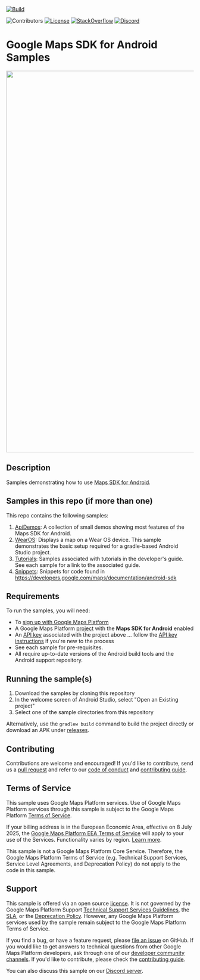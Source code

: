 [![Build](https://github.com/googlemaps-samples/android-samples/actions/workflows/build.yml/badge.svg)](https://github.com/googlemaps-samples/android-samples/actions/workflows/build.yml)

![Contributors](https://img.shields.io/github/contributors/googlemaps-samples/android-samples?color=green)
[![License](https://img.shields.io/github/license/googlemaps-samples/android-samples?color=blue)][license]
[![StackOverflow](https://img.shields.io/stackexchange/stackoverflow/t/google-maps?color=orange&label=google-maps&logo=stackoverflow)](https://stackoverflow.com/questions/tagged/android+google-maps)
[![Discord](https://img.shields.io/discord/676948200904589322?color=6A7EC2&logo=discord&logoColor=ffffff)][Discord server]

# Google Maps SDK for Android Samples

<img src="images/screenshots.png" width="1024" />

## Description

Samples demonstrating how to use
[Maps SDK for Android](https://developers.google.com/maps/documentation/android/).

## Samples in this repo (if more than one)

This repo contains the following samples:

1. [ApiDemos](ApiDemos): A collection of small demos showing most features of the Maps SDK for Android.
1. [WearOS](WearOS):
Displays a map on a Wear OS device. This sample demonstrates the basic
setup required for a gradle-based Android Studio project.
1. [Tutorials](https://github.com/googlemaps/android-samples/tree/main/tutorials): Samples
associated with tutorials in the developer's guide. See each sample for a link to the associated guide.
1. [Snippets](snippets): Snippets for code found in https://developers.google.com/maps/documentation/android-sdk

## Requirements

To run the samples, you will need:

- To [sign up with Google Maps Platform]
- A Google Maps Platform [project] with the **Maps SDK for Android** enabled
- An [API key] associated with the project above ... follow the [API key instructions] if you're new to the process
- See each sample for pre-requisites.
- All require up-to-date versions of the Android build tools and the Android support repository.

## Running the sample(s)

1. Download the samples by cloning this repository
1. In the welcome screen of Android Studio, select "Open an Existing project"
1. Select one of the sample directories from this repository

Alternatively, use the `gradlew build` command to build the project directly or download an APK
under [releases](https://github.com/googlemaps/android-samples/releases).

## Contributing

Contributions are welcome and encouraged! If you'd like to contribute, send us a [pull request] and refer to our [code of conduct] and [contributing guide].

## Terms of Service

This sample uses Google Maps Platform services. Use of Google Maps Platform services through this sample is subject to the Google Maps Platform [Terms of Service].

If your billing address is in the European Economic Area, effective on 8 July 2025, the [Google Maps Platform EEA Terms of Service](https://cloud.google.com/terms/maps-platform/eea) will apply to your use of the Services. Functionality varies by region. [Learn more](https://developers.google.com/maps/comms/eea/faq).

This sample is not a Google Maps Platform Core Service. Therefore, the Google Maps Platform Terms of Service (e.g. Technical Support Services, Service Level Agreements, and Deprecation Policy) do not apply to the code in this sample.

## Support

This sample is offered via an open source [license]. It is not governed by the Google Maps Platform Support [Technical Support Services Guidelines], the [SLA], or the [Deprecation Policy]. However, any Google Maps Platform services used by the sample remain subject to the Google Maps Platform Terms of Service.

If you find a bug, or have a feature request, please [file an issue] on GitHub. If you would like to get answers to technical questions from other Google Maps Platform developers, ask through one of our [developer community channels]. If you'd like to contribute, please check the [contributing guide].

You can also discuss this sample on our [Discord server].

[android-sdk]: https://developers.google.com/maps/documentation/android-sdk
[API key]: https://developers.google.com/maps/documentation/android-sdk/get-api-key
[API key instructions]: https://developers.google.com/maps/documentation/android-sdk/config#step_3_add_your_api_key_to_the_project

[code of conduct]: ?tab=coc-ov-file#readme
[contributing guide]: CONTRIBUTING.md
[Deprecation Policy]: https://cloud.google.com/maps-platform/terms
[developer community channels]: https://developers.google.com/maps/developer-community
[Discord server]: https://discord.gg/hYsWbmk
[file an issue]: https://github.com/googlemaps-samples/android-samples/issues/new/choose
[license]: LICENSE
[pull request]: https://github.com/googlemaps-samples/android-samples/compare
[project]: https://developers.google.com/maps/documentation/android-sdk/cloud-setup#enabling-apis
[Sign up with Google Maps Platform]: https://console.cloud.google.com/google/maps-apis/start
[SLA]: https://cloud.google.com/maps-platform/terms/sla
[Technical Support Services Guidelines]: https://cloud.google.com/maps-platform/terms/tssg
[Terms of Service]: https://cloud.google.com/maps-platform/terms

